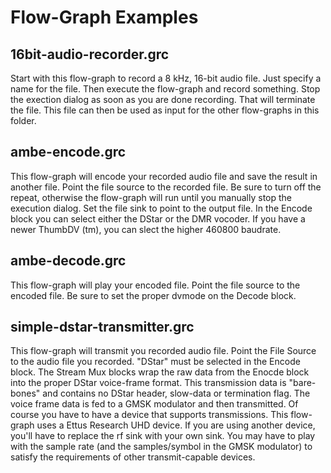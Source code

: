 Flow-Graph Examples
===========
## 16bit-audio-recorder.grc
Start with this flow-graph to record a 8 kHz, 16-bit audio file. Just specify a name for the file. Then execute the flow-graph and record something. Stop the exection dialog as soon as you are done recording. That will terminate the file. This file can then be used as input for the other flow-graphs in this folder.
## ambe-encode.grc
This flow-graph will encode your recorded audio file and save the result in another file. Point the file source to the recorded file. Be sure to turn off the repeat, otherwise the flow-graph will run until you manually stop the execution dialog. Set the file sink to point to the output file. In the Encode block you can select either the DStar or the DMR vocoder. If you have a newer ThumbDV (tm), you can slect the higher 460800 baudrate.
## ambe-decode.grc
This flow-graph will play your encoded file. Point the file source to the encoded file. Be sure to set the proper dvmode on the Decode block.
## simple-dstar-transmitter.grc
This flow-graph will transmit you recorded audio file. Point the File Source to the audio file you recorded. "DStar" must be selected in the Encode block. The Stream Mux blocks wrap the raw data from the Enocde block into the proper DStar voice-frame format. This transmission data is "bare-bones" and contains no DStar header, slow-data or termination flag. The voice frame data is fed to a GMSK modulator and then transmitted. Of course you have to have a device that supports transmissions. This flow-graph uses a Ettus Research UHD device. If you are using another device, you'll have to replace the rf sink with your own sink. You may have to play with the sample rate (and the samples/symbol in the GMSK modulator) to satisfy the requirements of other transmit-capable devices.
